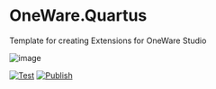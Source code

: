 # OneWare.Quartus

Template for creating Extensions for OneWare Studio

![image](https://github.com/one-ware/OneWare.Quartus/OneWare.Quartus/main/Icon.png9)

[![Test](https://github.com/one-ware/OneWare.Quartus/actions/workflows/test.yml/badge.svg)](https://github.com/one-ware/OneWare.Quartus/actions/workflows/test.yml)
[![Publish](https://github.com/one-ware/OneWare.Quartus/actions/workflows/publish.yml/badge.svg)](https://github.com/one-ware/OneWare.Quartus/actions/workflows/publish.yml)
